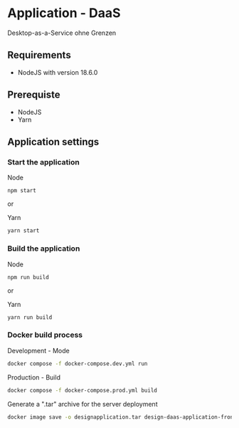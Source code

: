 # Application - DaaS

Desktop-as-a-Service ohne Grenzen

## Requirements

* NodeJS with version 18.6.0

## Prerequiste

* NodeJS
* Yarn

## Application settings

### Start the application

Node

```
npm start
```

or

Yarn

```
yarn start
```

### Build the application

Node

```
npm run build
```

or

Yarn

```
yarn run build
```

### Docker build process

Development - Mode

```sh
docker compose -f docker-compose.dev.yml run
```

Production - Build

```sh
docker compose -f docker-compose.prod.yml build
```

Generate a ".tar" archive for the server deployment

```sh
docker image save -o designapplication.tar design-daas-application-frontend-web
```
